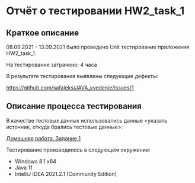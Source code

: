 # Отчёт о тестировании HW2_task_1
## Краткое описание
08.09.2021 - 13.09.2021 было проведено Unit тестирование приложения HW2_task_1.

На тестирование затрачено: 4 часа

В результате тестирования выявлены следующие дефекты:

https://github.com/safaleks/JAVA_vvedenie/issues/1

## Описание процесса тестирования

В качестве тестовых данных использовались данные <указать источник, откуда брались тестовые данные>:

[Домашняя работа. Задание 1](https://github.com/netology-code/javaqa-homeworks/blob/master/intro/MERGED.md)

Тестирование производилось в следующем окружении:

* Windows 8.1 х64
* Java 11
* IntelliJ IDEA 2021.2.1 (Community Edition)
